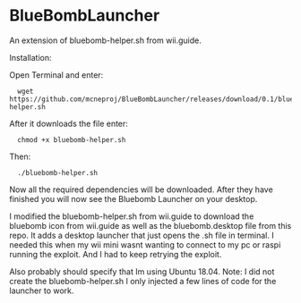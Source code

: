 # BlueBombLauncher
An extension of bluebomb-helper.sh from wii.guide.

Installation:

Open Terminal and enter:

      wget https://github.com/mcneproj/BlueBombLauncher/releases/download/0.1/bluebomb-helper.sh

After it downloads the file enter:
    
      chmod +x bluebomb-helper.sh

Then:
    
      ./bluebomb-helper.sh

Now all the required dependencies will be downloaded.
After they have finished you will now see the Bluebomb Launcher on your desktop.

I modified the bluebomb-helper.sh from wii.guide to download the bluebomb icon from wii.guide as well as the bluebomb.desktop file from this repo.
It adds a desktop launcher that just opens the .sh file in terminal.
I needed this when my wii mini wasnt wanting to connect to my pc or raspi running the exploit. And I had to keep retrying the exploit.

Also probably should specify that Im using Ubuntu 18.04.
Note: I did not create the bluebomb-helper.sh I only injected a few lines of code for the launcher to work.
